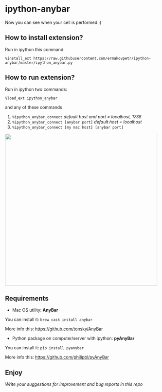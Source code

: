 # ipython-anybar

Now you can see when your cell is performed ;)

## How to install extension?

Run in ipython this command:

```%install_ext https://raw.githubusercontent.com/ermakovpetr/ipython-anybar/master/ipython_anybar.py```

## How to run extension?

Run in ipython two commands:

```%load_ext ipython_anybar```

and any of these commands

1. ```%ipython_anybar_connect``` *default host and port = localhost, 1738*
2. ```%ipython_anybar_connect [anybar port]``` *default host = localhost*
3. ```%ipython_anybar_connect [my mac host] [anybar port]```

<img src="https://raw.githubusercontent.com/ermakovpetr/ipython-anybar/master/screen_start.png" width="500">

## Requirements
* Mac OS utility: **AnyBar**

You can install it: `brew cask install anybar`

More info this: https://github.com/tonsky/AnyBar

* Python package on computer/server with ipython: **pyAnyBar**

You can install it: `pip install pyanybar`

More info this: https://github.com/philipbl/pyAnyBar

## Enjoy

*Write your suggestions for improvement and bug reports in this repo*
